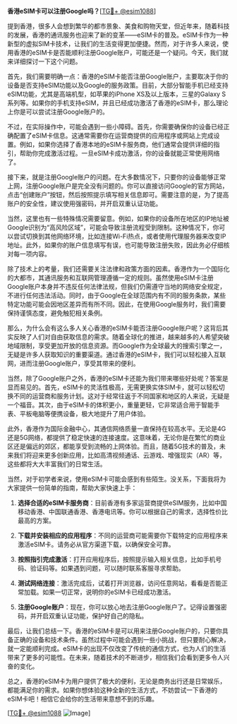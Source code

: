 **香港eSIM卡可以注册Google吗？**[[TG💪+ @esim1088](https://t.me/s/esim1088)]

提到香港，很多人会想到繁华的都市景象、美食和购物天堂，但近年来，随着科技的发展，香港的通讯服务也迎来了新的变革——eSIM卡的普及。eSIM卡作为一种新型的虚拟SIM卡技术，让我们的生活变得更加便捷。然而，对于许多人来说，使用香港的eSIM卡是否能顺利注册Google账户，可能还是一个疑问。今天，我们就来详细探讨一下这个问题。

首先，我们需要明确一点：香港的eSIM卡能否注册Google账户，主要取决于你的设备是否支持eSIM功能以及Google的服务政策。目前，大部分智能手机已经支持eSIM功能，尤其是高端机型，如苹果的iPhone XS及以上版本，三星的Galaxy S系列等。如果你的手机支持eSIM，并且已经成功激活了香港的eSIM卡，那么理论上你是可以尝试注册Google账户的。

不过，在实际操作中，可能会遇到一些小障碍。首先，你需要确保你的设备已经正确配置了eSIM卡信息。这通常需要你在运营商提供的应用程序或网站上完成设置。例如，如果你选择了香港本地的eSIM卡服务商，他们通常会提供详细的指引，帮助你完成激活过程。一旦eSIM卡成功激活，你的设备就能正常使用网络了。

接下来，就是注册Google账户的问题。在大多数情况下，只要你的设备能够正常上网，注册Google账户是完全没有问题的。你可以直接访问Google的官方网站，点击“创建账户”按钮，然后按照提示填写相关信息即可。需要注意的是，为了提高账户的安全性，建议使用强密码，并开启双重认证功能。

当然，这里也有一些特殊情况需要留意。例如，如果你的设备所在地区的IP地址被Google识别为“高风险区域”，可能会导致注册流程受到限制。这种情况下，你可以尝试切换到其他网络环境，比如连接Wi-Fi热点，或者使用代理服务器来改变IP地址。此外，如果你的账户信息填写有误，也可能导致注册失败，因此务必仔细核对每一项内容。

除了技术上的考量，我们还需要关注法律和政策方面的因素。香港作为一个国际化的大都市，其通讯服务和互联网管理遵循一定的规则。虽然使用eSIM卡注册Google账户本身并不违反任何法律法规，但我们仍需遵守当地的网络安全规定，不进行任何违法活动。同时，由于Google在全球范围内有不同的服务条款，某些特定功能可能会因地区差异而有所不同。因此，在使用Google服务时，我们需要保持谨慎态度，避免触犯相关条例。

那么，为什么会有这么多人关心香港的eSIM卡能否注册Google账户呢？这背后其实反映了人们对自由获取信息的需求。随着全球化的推进，越来越多的人希望突破地域限制，享受更加开放的信息资源。而Google作为全球最大的搜索引擎之一，无疑是许多人获取知识的重要渠道。通过香港的eSIM卡，我们可以轻松接入互联网，进而注册Google账户，享受其带来的便利。

当然，除了Google账户之外，香港的eSIM卡还能为我们带来哪些好处呢？答案是显而易见的。首先，eSIM卡的灵活性极高，无需更换实体SIM卡，就可以轻松切换不同的运营商和服务计划。这对于经常往返于不同国家和地区的人来说，无疑是一个福音。其次，由于eSIM卡的体积更小，重量更轻，它非常适合用于智能手表、平板电脑等便携设备，极大地提升了用户体验。

此外，香港作为国际金融中心，其通信网络质量一直保持在较高水平。无论是4G还是5G网络，都提供了稳定快速的连接速度。这意味着，无论你是在繁忙的商业区还是偏远的郊区，都能享受到流畅的上网体验。而且，随着5G技术的普及，未来我们将迎来更多创新应用，比如高清视频通话、云游戏、增强现实（AR）等，这些都将大大丰富我们的日常生活。

当然，对于初学者来说，使用eSIM卡可能会感到有些陌生。没关系，下面我将为大家提供一份简单的指南，帮助大家快速上手：

1. **选择合适的eSIM卡服务商**：目前香港有多家运营商提供eSIM服务，比如中国移动香港、中国联通香港、香港电讯等。你可以根据自己的需求，选择性价比最高的方案。

2. **下载并安装相应的应用程序**：不同的运营商可能需要你下载特定的应用程序来激活eSIM卡。请务必从官方渠道下载，以确保安全可靠。

3. **按照指引完成激活**：打开应用程序后，按照提示输入相关信息，比如手机号码、验证码等。如果遇到问题，可以随时联系客服寻求帮助。

4. **测试网络连接**：激活完成后，试着打开浏览器，访问任意网站，看看是否能正常加载。如果一切正常，说明你的eSIM卡已经成功激活。

5. **注册Google账户**：现在，你可以放心地去注册Google账户了。记得设置强密码，并开启双重认证功能，保护好自己的隐私。

最后，让我们总结一下。香港的eSIM卡是可以用来注册Google账户的，只要你具备正确的设备和技术条件。虽然过程中可能会遇到一些小挑战，但只要耐心解决，就一定能顺利完成。eSIM卡的出现不仅改变了传统的通信方式，也为人们的生活带来了更多的可能性。在未来，随着技术的不断进步，相信我们会看到更多令人兴奋的变化。

总之，香港的eSIM卡为用户提供了极大的便利，无论是商务出行还是日常娱乐，都能满足你的需求。如果你想体验这种全新的生活方式，不妨尝试一下香港的eSIM卡吧！相信它会给你的生活带来意想不到的乐趣。

[[TG💪+ @esim1088](https://t.me/s/esim1088) ![Image](https://i.postimg.cc/4NQfJmqS/Snipaste-2025-05-13-00-14-12.png)]